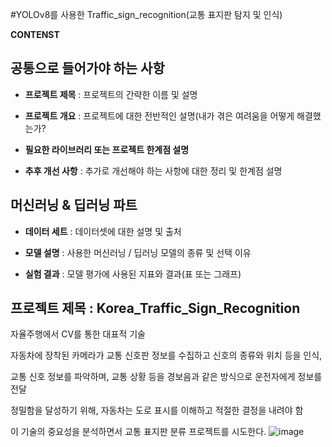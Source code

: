 #YOLOv8를 사용한 Traffic_sign_recognition(교통 표지판 탐지 및 인식)


**CONTENST**


## 공통으로 들어가야 하는 사항 


* **프로젝트 제목** : 프로젝트의 간략한 이름 및 설명

  
* **프로젝트 개요** : 프로젝트에 대한 전반적인 설명(내가 겪은 여려움을 어떻게 해결했는가?

  
* **필요한 라이브러리 또는 프로젝트 한계점 설명**

  
* **추후 개선 사항** : 추가로 개선해야 하는 사항에 대한 정리 및 한계점 설명

  

## 머신러닝 & 딥러닝 파트


* **데이터 세트** : 데이터셋에 대한 설명 및 출처

  
* **모델 설명** : 사용한 머신러닝 / 딥러닝 모델의 종류 및 선택 이유

  
* **실험 결과** : 모델 평가에 사용된 지표와 결과(표 또는 그래프)



## 프로젝트 제목 : Korea_Traffic_Sign_Recognition


자율주행에서 CV를 통한 대표적 기술

자동차에 장착된 카메라가 교통 신호판 정보를 수집하고 신호의 종류와 위치 등을 인식,
 
교통 신호 정보를 파악하며, 교통 상황 등을 경보음과 같은 방식으로 운전자에게 정보를 전달

정밀함을 달성하기 위해, 자동차는 도로 표시를 이해하고 적절한 결정을 내려야 함

이 기술의 중요성을 분석하면서 교통 표지판 분류 프로젝트를 시도한다.
![image](https://github.com/dbeodud147/traffic-sign-reconition/assets/163965664/0642fd32-78f5-4941-963b-b24a9bdd5718)


